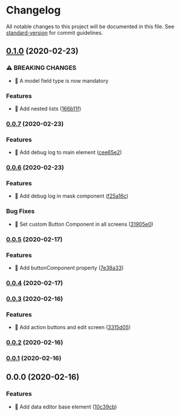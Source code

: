 # Changelog

All notable changes to this project will be documented in this file. See [standard-version](https://github.com/conventional-changelog/standard-version) for commit guidelines.

## [0.1.0](https://github.com/cemderin/react-data-editor/compare/v0.0.7...v0.1.0) (2020-02-23)


### ⚠ BREAKING CHANGES

* 🧨 A model field type is now mandatory

### Features

* 🎸 Add nested lists ([166b11f](https://github.com/cemderin/react-data-editor/commit/166b11fe5ded238efa7e6b6f078085d246c45a40))

### [0.0.7](https://github.com/cemderin/react-data-editor/compare/v0.0.6...v0.0.7) (2020-02-23)


### Features

* 🎸 Add debug log to main element ([cee65e2](https://github.com/cemderin/react-data-editor/commit/cee65e2883b9e22dd7f2197ba18dea857e35eefc))

### [0.0.6](https://github.com/cemderin/react-data-editor/compare/v0.0.5...v0.0.6) (2020-02-23)


### Features

* 🎸 Add debug log in mask component ([f25a16c](https://github.com/cemderin/react-data-editor/commit/f25a16c664cc7f1e25e54eafdbede64691b82d11))


### Bug Fixes

* 🐛 Set custom Button Component in all screens ([31905e0](https://github.com/cemderin/react-data-editor/commit/31905e06274e2e2c697684a610472740883f87ca))

### [0.0.5](https://github.com/cemderin/react-data-editor/compare/v0.0.4...v0.0.5) (2020-02-17)


### Features

* 🎸 Add buttonComponent property ([7e38a33](https://github.com/cemderin/react-data-editor/commit/7e38a33083f99189e843dfcfed52bf9726d3ac2e))

### [0.0.4](https://github.com/cemderin/react-data-editor/compare/v0.0.3...v0.0.4) (2020-02-17)

### [0.0.3](https://github.com/cemderin/react-data-editor/compare/v0.0.2...v0.0.3) (2020-02-16)


### Features

* 🎸 Add action buttons and edit screen ([3315d05](https://github.com/cemderin/react-data-editor/commit/3315d059626c5c61f46739c492763961736af617))

### [0.0.2](https://github.com/cemderin/react-data-editor/compare/v0.0.1...v0.0.2) (2020-02-16)

### [0.0.1](https://github.com/cemderin/react-data-editor/compare/v0.0.0...v0.0.1) (2020-02-16)

## 0.0.0 (2020-02-16)


### Features

* 🎸 Add data editor base element ([10c39cb](https://github.com/cemderin/react-data-editor/commit/10c39cb81f277c6d3d3704658346be52076a4d82))